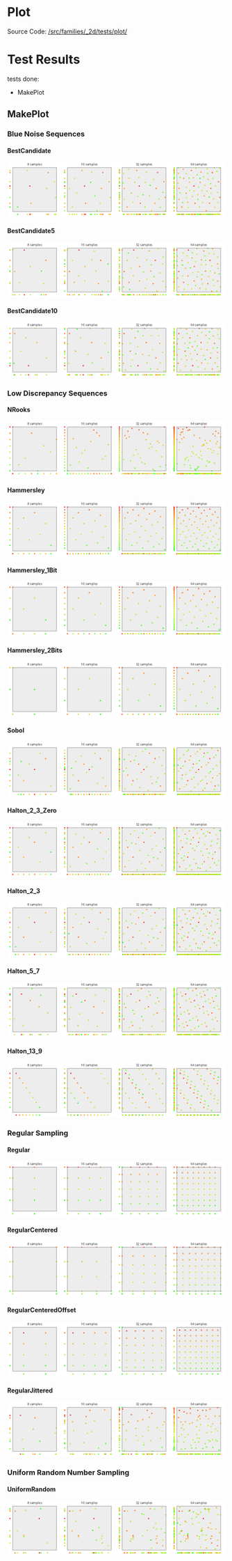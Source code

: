 # Plot
Source Code: [/src/families/_2d/tests/plot/](../../../../src/families/_2d/tests/plot/)


# Test Results

 tests done:

* MakePlot

## MakePlot

### Blue Noise Sequences

#### BestCandidate

![BestCandidate](../../../_2d/samples/blue_noise/MakePlot_BestCandidate.png)  

#### BestCandidate5

![BestCandidate5](../../../_2d/samples/blue_noise/MakePlot_BestCandidate5.png)  

#### BestCandidate10

![BestCandidate10](../../../_2d/samples/blue_noise/MakePlot_BestCandidate10.png)  

### Low Discrepancy Sequences

#### NRooks

![NRooks](../../../_2d/samples/lds/MakePlot_NRooks.png)  

#### Hammersley

![Hammersley](../../../_2d/samples/lds/MakePlot_Hammersley.png)  

#### Hammersley_1Bit

![Hammersley_1Bit](../../../_2d/samples/lds/MakePlot_Hammersley_1Bit.png)  

#### Hammersley_2Bits

![Hammersley_2Bits](../../../_2d/samples/lds/MakePlot_Hammersley_2Bits.png)  

#### Sobol

![Sobol](../../../_2d/samples/lds/MakePlot_Sobol.png)  

#### Halton_2_3_Zero

![Halton_2_3_Zero](../../../_2d/samples/lds/MakePlot_Halton_2_3_Zero.png)  

#### Halton_2_3

![Halton_2_3](../../../_2d/samples/lds/MakePlot_Halton_2_3.png)  

#### Halton_5_7

![Halton_5_7](../../../_2d/samples/lds/MakePlot_Halton_5_7.png)  

#### Halton_13_9

![Halton_13_9](../../../_2d/samples/lds/MakePlot_Halton_13_9.png)  

### Regular Sampling

#### Regular

![Regular](../../../_2d/samples/regular/MakePlot_Regular.png)  

#### RegularCentered

![RegularCentered](../../../_2d/samples/regular/MakePlot_RegularCentered.png)  

#### RegularCenteredOffset

![RegularCenteredOffset](../../../_2d/samples/regular/MakePlot_RegularCenteredOffset.png)  

#### RegularJittered

![RegularJittered](../../../_2d/samples/regular/MakePlot_RegularJittered.png)  

### Uniform Random Number Sampling

#### UniformRandom

![UniformRandom](../../../_2d/samples/uniform_random/MakePlot_UniformRandom.png)  

